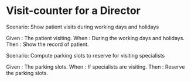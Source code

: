 # Visit-counter for a Director

Scenario: Show patient visits during working days and holidays

  Given : The patient visiting.
  When  : During the working days and holidays.
  Then  : Show the record of patient.

Scenario: Compute parking slots to reserve for visiting specialists

  Given : The parking slots.
  When	: If specialists are visiting.
  Then  : Reserve the parking slots.
